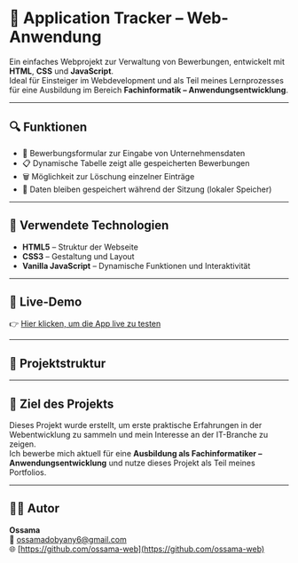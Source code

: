 # 📌 Application Tracker – Web-Anwendung

Ein einfaches Webprojekt zur Verwaltung von Bewerbungen, entwickelt mit **HTML**, **CSS** und **JavaScript**.  
Ideal für Einsteiger im Webdevelopment und als Teil meines Lernprozesses für eine Ausbildung im Bereich **Fachinformatik – Anwendungsentwicklung**.

---

## 🔍 Funktionen

- 🎯 Bewerbungsformular zur Eingabe von Unternehmensdaten
- 📋 Dynamische Tabelle zeigt alle gespeicherten Bewerbungen
- 🗑️ Möglichkeit zur Löschung einzelner Einträge
- 💾 Daten bleiben gespeichert während der Sitzung (lokaler Speicher)

---

## 🧰 Verwendete Technologien

- **HTML5** – Struktur der Webseite  
- **CSS3** – Gestaltung und Layout  
- **Vanilla JavaScript** – Dynamische Funktionen und Interaktivität

---

## 🚀 Live-Demo

👉 [Hier klicken, um die App live zu testen](https://ossama-web.github.io/application-tracker/)

---

## 📁 Projektstruktur

---

## 📌 Ziel des Projekts

Dieses Projekt wurde erstellt, um erste praktische Erfahrungen in der Webentwicklung zu sammeln und mein Interesse an der IT-Branche zu zeigen.  
Ich bewerbe mich aktuell für eine **Ausbildung als Fachinformatiker – Anwendungsentwicklung** und nutze dieses Projekt als Teil meines Portfolios.

---

## 🧑‍💻 Autor

**Ossama**  
📧 ossamadobyany6@gmail.com  
🌐 [https://github.com/ossama-web](https://github.com/ossama-web)



